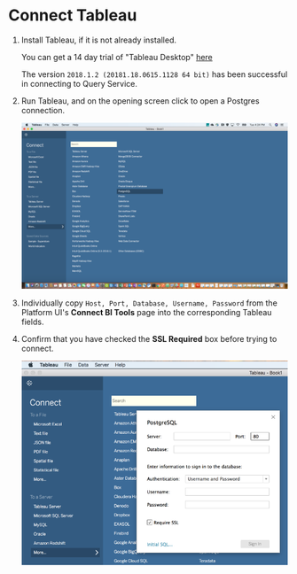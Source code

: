 # Connect Tableau

1. Install Tableau, if it is not already installed.

    You can get a 14 day trial of "Tableau Desktop" [here](https://www.tableau.com/products/desktop/download)
    
    The version `2018.1.2 (20181.18.0615.1128 64 bit)` has been successful in connecting to Query Service.

2. Run Tableau, and on the opening screen click to open a Postgres connection.

    ![Image](graphics/tableau.png)

3. Individually copy `Host, Port, Database, Username, Password` from the Platform UI's **Connect BI Tools** page into the corresponding Tableau fields.

4. Confirm that you have checked the **SSL Required** box before trying to connect.
    
    ![Image](graphics/sslrequired.png)